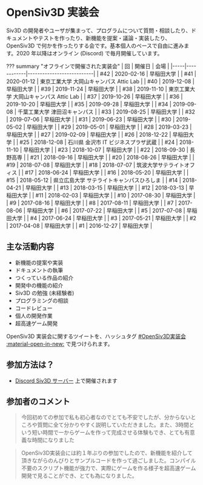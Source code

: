 # OpenSiv3D 実装会

Siv3D の開発者やユーザが集まって、プログラムについて質問・相談したり、ドキュメントやテストを作ったり、新機能を提案・議論・実装したり、OpenSiv3D で何かを作ったりする会です。基本個人のペースで自由に進みます。2020 年以降はオンライン (Discord) で毎月開催しています。

??? summary "オフラインで開催された実装会"
    | 回   | 開催日        | 会場                        |
    |-----|------------|---------------------------|
    | #42 | 2020-02-16 | 早稲田大学                     |
    | #41 | 2020-01-12 | 東京工業大学 大岡山キャンパス Attic Lab |
    | #40 | 2019-12-08 | 早稲田大学                     |
    | #39 | 2019-11-24 | 早稲田大学                     |
    | #38 | 2019-11-10 | 東京工業大学 大岡山キャンパス Attic Lab |
    | #37 | 2019-10-26 | 早稲田大学                     |
    | #36 | 2019-10-20 | 早稲田大学                     |
    | #35 | 2019-09-28 | 早稲田大学                     |
    | #34 | 2019-09-08 | 千葉工業大学 津田沼キャンパス           |
    | #33 | 2019-08-25 | 早稲田大学                     |
    | #32 | 2019-07-06 | 早稲田大学                     |
    | #31 | 2019-06-23 | 早稲田大学                     |
    | #30 | 2019-05-02 | 早稲田大学                     |
    | #29 | 2019-05-01 | 早稲田大学                     |
    | #28 | 2019-03-23 | 早稲田大学                     |
    | #27 | 2019-02-09 | 早稲田大学                     |
    | #26 | 2018-12-22 | 早稲田大学                     |
    | #25 | 2018-12-08 | 石川県 金沢市 IT ビジネスプラザ武蔵      |
    | #24 | 2018-11-10 | 早稲田大学                     |
    | #23 | 2018-10-07 | 早稲田大学                     |
    | #22 | 2018-09-30 | 長野高専                      |
    | #21 | 2018-09-16 | 早稲田大学                     |
    | #20 | 2018-08-26 | 早稲田大学                     |
    | #19 | 2018-07-08 | 早稲田大学                     |
    | #18 | 2018-07-07 | 筑波大学サテライトオフィス             |
    | #17 | 2018-06-24 | 早稲田大学                     |
    | #16 | 2018-05-20 | 早稲田大学                     |
    | #15 | 2018-05-12 | 県立広島大学 サテライトキャンパスひろしま     |
    | #14 | 2018-04-21 | 早稲田大学                     |
    | #13 | 2018-03-15 | 早稲田大学                     |
    | #12 | 2018-03-13 | 早稲田大学                     |
    | #11 | 2018-02-03 | 早稲田大学                     |
    | #10 | 2017-08-30 | 早稲田大学                     |
    | #9  | 2017-08-16 | 早稲田大学                     |
    | #8  | 2017-08-11 | 早稲田大学                     |
    | #7  | 2017-08-06 | 早稲田大学                     |
    | #6  | 2017-07-22 | 早稲田大学                     |
    | #5  | 2017-07-08 | 早稲田大学                     |
    | #4  | 2017-06-24 | 早稲田大学                     |
    | #3  | 2017-05-21 | 早稲田大学                     |
    | #2  | 2017-04-08 | 早稲田大学                     |
    | #1  | 2016-12-27 | 早稲田大学                     |


## 主な活動内容
- 新機能の提案や実装
- ドキュメントの執筆
- つくっている作品の紹介
- 開発中の機能の紹介
- Siv3D の勉強 (未経験者)
- プログラミングの相談
- コードレビュー
- 個人の開発作業
- 超高速ゲーム開発

OpenSiv3D 実装会に関するツイートを、ハッシュタグ [#OpenSiv3D実装会 :material-open-in-new:](https://twitter.com/search?q=%22OpenSiv3D%20%E5%AE%9F%E8%A3%85%E4%BC%9A%22&src=typd&f=live) で見つけられます。


## 参加方法は？
- [Discord Siv3D サーバー](../community) 上で開催されます


## 参加者のコメント

<blockquote>今回初めての参加で私も初心者なのでとても不安でしたが、分からないところや質問に全て分かりやすく説明していただきました。また、3時間という短い時間で一からゲームを作って完成させる体験もでき、とても有意義な時間になりました</blockquote>  

<blockquote>OpenSiv3D実装会には約１年ぶりの参加でしたので、新機能を紹介して頂きながらのんびりとサンプルコードを作って過ごしました。コンパイル不要のスクリプト機能が強力で、実際にゲームを作る様子を超高速ゲーム開発で見ることができ、とても為になりました。</blockquote>

